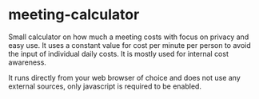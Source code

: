 # meeting-calculator
Small calculator on how much a meeting costs with focus on privacy and easy use.
It uses a constant value for cost per minute per person to avoid the input of individual daily costs.
It is mostly used for internal cost awareness. 

It runs directly from your web browser of choice and does not use any external sources, only javascript is required to be enabled. 
